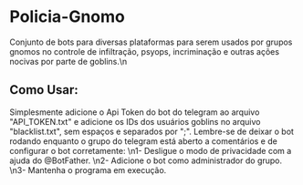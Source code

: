 # Policia-Gnomo
Conjunto de bots para diversas plataformas para serem usados por grupos gnomos no controle de infiltração, psyops, incriminação e outras ações nocivas por parte de goblins.\n

## Como Usar:
Simplesmente adicione o Api Token do bot do telegram ao arquivo "API_TOKEN.txt" e adicione os IDs dos usuários goblins no arquivo "blacklist.txt", sem espaços e separados por ";".
Lembre-se de deixar o bot rodando enquanto o grupo do telegram está aberto a comentários e de configurar o bot corretamente:
\n1- Desligue o modo de privacidade com a ajuda do @BotFather.
\n2- Adicione o bot como administrador do grupo.
\n3- Mantenha o programa em execução.
